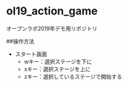 # ol19_action_game
オープンラボ2019年デモ用リポジトリ

##操作方法
- スタート画面
  - wキー：選択ステージを下に
  - xキー：選択ステージを上に
  - zキー：選択しているステージで開始する
  
  
